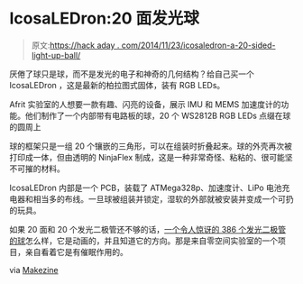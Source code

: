 # IcosaLEDron:20 面发光球

> 原文:[https://hack aday . com/2014/11/23/icosaledron-a-20-sided-light-up-ball/](https://hackaday.com/2014/11/23/icosaledron-a-20-sided-light-up-ball/)

厌倦了球只是球，而不是发光的电子和神奇的几何结构？给自己买一个 IcosaLEDron ，这是最新的柏拉图式固体，装有 RGB LEDs。

Afrit 实验室的人想要一款有趣、闪亮的设备，展示 IMU 和 MEMS 加速度计的功能。他们制作了一个内部带有电路板的球，20 个 WS2812B RGB LEDs 点缀在球的圆周上

球的框架只是一组 20 个镶嵌的三角形，可以在组装时折叠起来。球的外壳再次被打印成一体，但由透明的 NinjaFlex 制成，这是一种非常奇怪、粘粘的、很可能坚不可摧的材料。

IcosaLEDron 内部是一个 PCB，装载了 ATMega328p、加速度计、LiPo 电池充电器和相当多的布线。一旦球被组装并锁定，湿软的外部就被安装并变成一个可扔的玩具。

如果 20 面和 20 个发光二极管还不够的话，[一个令人惊讶的 386 个发光二极管的球](http://hackaday.com/2012/02/16/384-led-ball-receives-animation-wirelessly-and-knows-its-orientation/)怎么样，它是动画的，并且知道它的方向。那是来自零空间实验室的一个项目，亲自看着它是有催眠作用的。

via [Makezine](http://makezine.com/2014/11/21/icosaledron-20-sided-led-ball/)